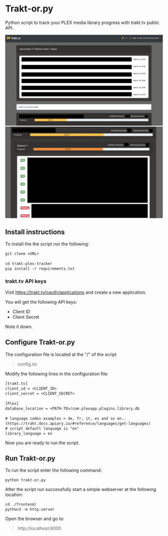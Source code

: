 # Trakt-or.py
Python script to track your PLEX media library progress with trakt.tv public API.


![Upcoming Shows](https://github.com/h1f0x/docker-trackt-plex-tracker/blob/master/images/1.png?raw=true)
![Detail Show](https://github.com/h1f0x/docker-trackt-plex-tracker/blob/master/images/2.png?raw=true)


## Install instructions
To install the the script run the following:

````
git clone <URL>

cd trakt-plex-tracker
pip install -r requirements.txt
````

### trakt.tv API keys
Visit https://trakt.tv/oauth/applications and create a new application.

You will get the following API keys:
- Client ID
- Client Secret

Note it down.

## Configure Trakt-or.py

The configuration file is located at the "/" of the script

> config.ini

Modify the following lines in the configuration file:

```
[trakt.tv]
client_id = <CLIENT_ID>
client_secret = <CLIENT_SECRET>

[Plex]
database_location = <PATH-TO>/com.plexapp.plugins.library.db

# language codes examples > de, fr, it, es and so on.. (https://trakt.docs.apiary.io/#reference/languages/get-languages)
# script default language is "en"
library_language = en
```

Now you are ready to run the script.

## Run Trakt-or.py

To run the script enter the following command:
```
python trakt-or.py
```

After the script run successfully start a simple webserver at the following location:

```
cd ./frontend/
python3 -m http.server
```

Open the browser and go to:

> http://localhost:8000
